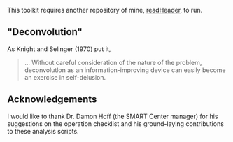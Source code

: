 This toolkit requires another repository of mine, [readHeader](https://github.com/CreLox/readHeader), to run.
## "Deconvolution"
As Knight and Selinger (1970) put it,
> ... Without careful consideration of the nature of the problem, deconvolutlon as an information-improving device can easily become an exercise in self-delusion.
## Acknowledgements
I would like to thank Dr. Damon Hoff (the SMART Center manager) for his suggestions on the operation checklist and his ground-laying contributions to these analysis scripts.
